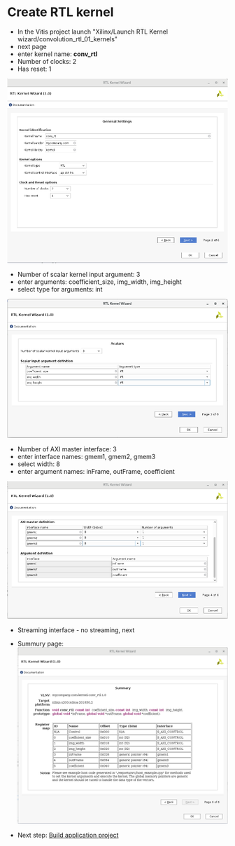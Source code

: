 # Create RTL kernel
* In the Vitis project launch "Xilinx/Launch RTL Kernel wizard/convolution_rtl_01_kernels"
* next page
* enter kernel name: __conv_rtl__
* Number of clocks: 2
* Has reset: 1

![rtl_setup_1](./rtl_setup_1.png)

* Number of scalar kernel input argument: 3
* enter arguments: coefficient_size, img_width, img_height
* select type for arguments: int

![rtl_setup_2](./rtl_setup_2.png)

* Number of AXI master interface: 3
* enter interface names: gmem1, gmem2, gmem3
* select width: 8
* enter argument names: inFrame, outFrame, coefficient

![rtl_setup_3](./rtl_setup_3.png)

* Streaming interface - no streaming, next
* Summury page:
![rtl_summury](./rtl_summury.png)

* Next step: [Build  application project](./build_app_project.md) 
